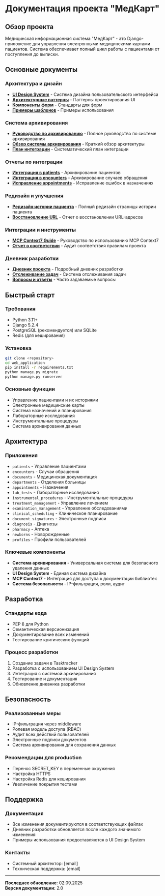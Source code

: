 # Документация проекта "МедКарт"

## Обзор проекта

Медицинская информационная система "МедКарт" - это Django-приложение для управления электронными медицинскими картами пациентов. Система обеспечивает полный цикл работы с пациентами от поступления до выписки.

## Основные документы

### Архитектура и дизайн
- [**UI Design System**](UI_DESIGN_SYSTEM.md) - Система дизайна пользовательского интерфейса
- [**Архитектурные паттерны**](ui_design_system/README.md) - Паттерны проектирования UI
- [**Компоненты форм**](ui_design_system/components/forms.md) - Стандарты для форм
- [**Примеры шаблонов**](ui_design_system/examples/template_examples.md) - Примеры использования

### Система архивирования
- [**Руководство по архивированию**](ARCHIVE_SYSTEM_GUIDE.md) - Полное руководство по системе архивирования
- [**Обзор системы архивирования**](ARCHIVE_SYSTEM_SUMMARY.md) - Краткий обзор архитектуры
- [**План интеграции**](SYSTEMATIC_ARCHIVE_INTEGRATION_PLAN.md) - Систематический план интеграции

### Отчеты по интеграции
- [**Интеграция в patients**](PATIENTS_ARCHIVE_INTEGRATION.md) - Архивирование пациентов
- [**Интеграция в encounters**](ENCOUNTERS_ARCHIVE_INTEGRATION.md) - Архивирование случаев обращения
- [**Исправление appointments**](APPOINTMENTS_ARCHIVE_FIX.md) - Исправление ошибок в назначениях

### Редизайн и улучшения
- [**Редизайн истории пациента**](PATIENT_HISTORY_REDESIGN.md) - Полный редизайн страницы истории пациента
- [**Восстановление URL**](URL_RESTORATION_REPORT.md) - Отчет о восстановлении URL-адресов

### Интеграции и инструменты
- [**MCP Context7 Guide**](MCP_CONTEXT7_GUIDE.md) - Руководство по использованию MCP Context7
- [**Отчет о соответствии**](COMPLIANCE_AUDIT_REPORT.md) - Аудит соответствия правилам проекта

### Дневник разработки
- [**Дневник проекта**](Diary.md) - Подробный дневник разработки
- [**Отслеживание задач**](Tasktracker.md) - Система отслеживания задач
- [**Вопросы и ответы**](qa.md) - Часто задаваемые вопросы

## Быстрый старт

### Требования
- Python 3.11+
- Django 5.2.4
- PostgreSQL (рекомендуется) или SQLite
- Redis (для кеширования)

### Установка
```bash
git clone <repository>
cd web_application
pip install -r requirements.txt
python manage.py migrate
python manage.py runserver
```

### Основные функции
- Управление пациентами и их историями
- Электронные медицинские карты
- Система назначений и планирования
- Лабораторные исследования
- Инструментальные процедуры
- Система архивирования данных

## Архитектура

### Приложения
- `patients` - Управление пациентами
- `encounters` - Случаи обращения
- `documents` - Медицинская документация
- `departments` - Отделения больницы
- `appointments` - Назначения
- `lab_tests` - Лабораторные исследования
- `instrumental_procedures` - Инструментальные процедуры
- `treatment_management` - Управление лечением
- `examination_management` - Управление обследованиями
- `clinical_scheduling` - Клиническое планирование
- `document_signatures` - Электронные подписи
- `diagnosis` - Диагнозы
- `pharmacy` - Аптека
- `newborns` - Новорожденные
- `profiles` - Профили пользователей

### Ключевые компоненты
- **Система архивирования** - Универсальная система для безопасного удаления данных
- **UI Design System** - Единая система дизайна
- **MCP Context7** - Интеграция для доступа к документации библиотек
- **Система безопасности** - IP-фильтрация, роли, аудит

## Разработка

### Стандарты кода
- PEP 8 для Python
- Семантическая версионизация
- Документирование всех изменений
- Тестирование критических функций

### Процесс разработки
1. Создание задачи в Tasktracker
2. Разработка с использованием UI Design System
3. Интеграция с системой архивирования
4. Тестирование и документация
5. Обновление дневника разработки

## Безопасность

### Реализованные меры
- IP-фильтрация через middleware
- Ролевая модель доступа (RBAC)
- Аудит всех действий пользователей
- Электронные подписи документов
- Система архивирования для сохранения данных

### Рекомендации для production
- Перенос SECRET_KEY в переменные окружения
- Настройка HTTPS
- Настройка Redis для кеширования
- Увеличение покрытия тестами

## Поддержка

### Документация
- Все изменения документируются в соответствующих файлах
- Дневник разработки обновляется после каждого значимого изменения
- Примеры использования предоставляются в UI Design System

### Контакты
- Системный архитектор: [email]
- Техническая поддержка: [email]

---

**Последнее обновление:** 02.09.2025  
**Версия документации:** 2.0

